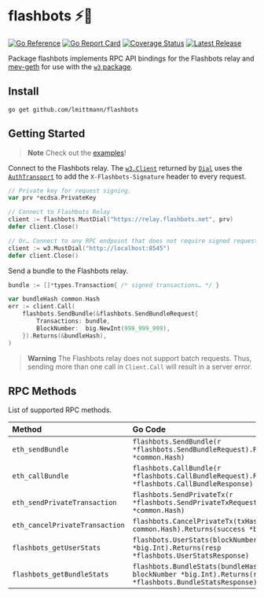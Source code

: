 # flashbots ⚡🤖

[![Go Reference](https://pkg.go.dev/badge/github.com/lmittmann/flashbots.svg)](https://pkg.go.dev/github.com/lmittmann/flashbots)
[![Go Report Card](https://goreportcard.com/badge/github.com/lmittmann/flashbots)](https://goreportcard.com/report/github.com/lmittmann/flashbots)
[![Coverage Status](https://coveralls.io/repos/github/lmittmann/flashbots/badge.svg?branch=main)](https://coveralls.io/github/lmittmann/flashbots?branch=main)
[![Latest Release](https://img.shields.io/github/v/release/lmittmann/flashbots)](https://github.com/lmittmann/flashbots/releases)

Package flashbots implements RPC API bindings for the Flashbots relay and
[mev-geth](https://github.com/flashbots/mev-geth) for use with the [`w3` package](https://github.com/lmittmann/w3).


## Install

```
go get github.com/lmittmann/flashbots
```


## Getting Started

> **Note**
> Check out the [examples](examples/)!

Connect to the Flashbots relay. The [`w3.Client`](https://pkg.go.dev/github.com/lmittmann/w3#Client)
returned by [`Dial`](https://pkg.go.dev/github.com/lmittmann/flashbots#Dial)
uses the [`AuthTransport`](https://pkg.go.dev/github.com/lmittmann/flashbots#AuthTransport)
to add the `X-Flashbots-Signature` header to every request.

```go
// Private key for request signing.
var prv *ecdsa.PrivateKey

// Connect to Flashbots Relay
client := flashbots.MustDial("https://relay.flashbots.net", prv)
defer client.Close()

// Or… Connect to any RPC endpoint that does not require signed requests
client := w3.MustDial("http://localhost:8545")
defer client.Close()
```

Send a bundle to the Flashbots relay.

```go
bundle := []*types.Transaction{ /* signed transactions… */ }

var bundleHash common.Hash
err := client.Call(
	flashbots.SendBundle(&flashbots.SendBundleRequest{
		Transactions: bundle,
		BlockNumber:  big.NewInt(999_999_999),
	}).Returns(&bundleHash),
)
```

> **Warning**
> The Flashbots relay does not support batch requests. Thus, sending more than
one call in `Client.Call` will result in a server error.


## RPC Methods

List of supported RPC methods.

| Method                         | Go Code
| :----------------------------- | :-------
| `eth_sendBundle`               | `flashbots.SendBundle(r *flashbots.SendBundleRequest).Returns(bundleHash *common.Hash)`
| `eth_callBundle`               | `flashbots.CallBundle(r *flashbots.CallBundleRequest).Returns(resp *flashbots.CallBundleResponse)`
| `eth_sendPrivateTransaction`   | `flashbots.SendPrivateTx(r *flashbots.SendPrivateTxRequest).Returns(txHash *common.Hash)`
| `eth_cancelPrivateTransaction` | `flashbots.CancelPrivateTx(txHash common.Hash).Returns(success *bool)`
| `flashbots_getUserStats`       | `flashbots.UserStats(blockNumber *big.Int).Returns(resp *flashbots.UserStatsResponse)`
| `flashbots_getBundleStats`     | `flashbots.BundleStats(bundleHash common.Hash, blockNumber *big.Int).Returns(resp *flashbots.BundleStatsResponse)`
